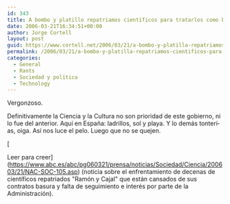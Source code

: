 ```yaml
---
id: 343
title: A bombo y platillo repatriamos cientí­ficos para tratarlos como basura
date: 2006-03-21T16:34:51+00:00
author: Jorge Cortell
layout: post
guid: https://www.cortell.net/2006/03/21/a-bombo-y-platilla-repatriamos-cientificos-para-tratarlos-como-basura/
permalink: /2006/03/21/a-bombo-y-platilla-repatriamos-cientificos-para-tratarlos-como-basura/
categories:
  - General
  - Rants
  - Sociedad y polí­tica
  - Technology
---
```

Vergonzoso.

Definitivamente la Ciencia y la Cultura no son prioridad de este gobierno, ni lo fue del anterior. Aquí­ en España: ladrillos, sol y playa. Y lo demás tonterí­as, oiga. Así­ nos luce el pelo. Luego que no se quejen.
  
[
  
Leer para creer](https://www.abc.es/abc/pg060321/prensa/noticias/Sociedad/Ciencia/200603/21/NAC-SOC-105.asp) (noticia sobre el enfrentamiento de decenas de cientí­ficos repatriados "Ramón y Cajal" que están cansados de sus contratos basura y falta de seguimiento e interés por parte de la Administración).